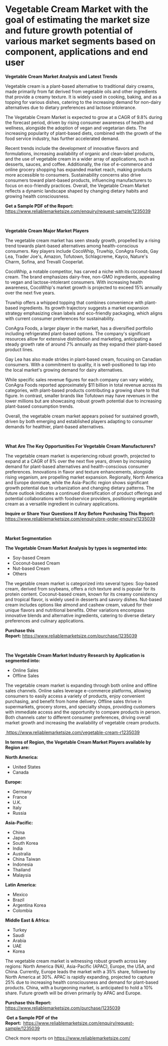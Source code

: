 <p><h1>Vegetable Cream Market with the goal of estimating the market size and future growth potential of various market segments based on component, applications and end user</h1></p><p><strong>Vegetable Cream Market Analysis and Latest Trends</strong></p>
<p><p>Vegetable cream is a plant-based alternative to traditional dairy creams, made primarily from fat derived from vegetable oils and other ingredients that provide a creamy texture. It is widely used in cooking, baking, and as a topping for various dishes, catering to the increasing demand for non-dairy alternatives due to dietary preferences and lactose intolerance.</p><p>The Vegetable Cream Market is expected to grow at a CAGR of 9.8% during the forecast period, driven by rising consumer awareness of health and wellness, alongside the adoption of vegan and vegetarian diets. The increasing popularity of plant-based diets, combined with the growth of the food service industry, has further accelerated demand. </p><p>Recent trends include the development of innovative flavors and formulations, increasing availability of organic and clean-label products, and the use of vegetable cream in a wider array of applications, such as desserts, sauces, and coffee. Additionally, the rise of e-commerce and online grocery shopping has expanded market reach, making products more accessible to consumers. Sustainability concerns also drive consumers toward plant-based products, influencing manufacturers to focus on eco-friendly practices. Overall, the Vegetable Cream Market reflects a dynamic landscape shaped by changing dietary habits and growing health consciousness.</p></p>
<p><strong>Get a Sample PDF of the Report:&nbsp;</strong> <a href="https://www.reliablemarketsize.com/enquiry/request-sample/1235039?utm_campaign=1872&utm_medium=2&utm_source=Github&utm_content=ia&utm_term=14022025&utm_id=vegetable-cream">https://www.reliablemarketsize.com/enquiry/request-sample/1235039</a></p>
<p>&nbsp;</p>
<p><strong>Vegetable Cream Major Market Players</strong></p>
<p><p>The vegetable cream market has seen steady growth, propelled by a rising trend towards plant-based alternatives among health-conscious consumers. Key players include CocoWhip, Truwhip, ConAgra Foods, Gay Lea, Trader Joe's, Amazon, Tofutown, Schlagcreme, Kayco, Nature's Charm, Sofina, and Trevalli Cooperlat.</p><p>CocoWhip, a notable competitor, has carved a niche with its coconut-based cream. The brand emphasizes dairy-free, non-GMO ingredients, appealing to vegan and lactose-intolerant consumers. With increasing health awareness, CocoWhip's market growth is projected to exceed 15% annually over the next five years.</p><p>Truwhip offers a whipped topping that combines convenience with plant-based ingredients. Its growth trajectory suggests a market expansion strategy emphasizing clean labels and eco-friendly packaging, which aligns with current consumer preferences for sustainability.</p><p>ConAgra Foods, a larger player in the market, has a diversified portfolio including refrigerated plant-based options. The company's significant resources allow for extensive distribution and marketing, anticipating a steady growth rate of around 7% annually as they expand their plant-based product lines.</p><p>Gay Lea has also made strides in plant-based cream, focusing on Canadian consumers. With a commitment to quality, it is well-positioned to tap into the local market's growing demand for dairy alternatives.</p><p>While specific sales revenue figures for each company can vary widely, ConAgra Foods reported approximately $11 billion in total revenue across its categories, with plant-based products contributing a growing share to that figure. In contrast, smaller brands like Tofutown may have revenues in the lower millions but are showcasing robust growth potential due to increasing plant-based consumption trends.</p><p>Overall, the vegetable cream market appears poised for sustained growth, driven by both emerging and established players adapting to consumer demands for healthier, plant-based alternatives.</p></p>
<p>&nbsp;</p>
<p><strong>What Are The Key Opportunities For Vegetable Cream Manufacturers?</strong></p>
<p><p>The vegetable cream market is experiencing robust growth, projected to expand at a CAGR of 8% over the next five years, driven by increasing demand for plant-based alternatives and health-conscious consumer preferences. Innovations in flavor and texture enhancements, alongside rising veganism, are propelling market expansion. Regionally, North America and Europe dominate, while the Asia-Pacific region shows significant growth potential due to urbanization and changing dietary patterns. The future outlook indicates a continued diversification of product offerings and potential collaborations with foodservice providers, positioning vegetable cream as a versatile ingredient in culinary applications.</p></p>
<p><strong>Inquire or Share Your Questions If Any Before Purchasing This Report:</strong> <a href="https://www.reliablemarketsize.com/enquiry/pre-order-enquiry/1235039?utm_campaign=1872&utm_medium=2&utm_source=Github&utm_content=ia&utm_term=14022025&utm_id=vegetable-cream">https://www.reliablemarketsize.com/enquiry/pre-order-enquiry/1235039</a></p>
<p>&nbsp;</p>
<p><strong>Market Segmentation</strong></p>
<p><strong>The Vegetable Cream Market Analysis by types is segmented into:</strong></p>
<p><ul><li>Soy-based Cream</li><li>Coconut-based Cream</li><li>Nut-based Cream</li><li>Others</li></ul></p>
<p><p>The vegetable cream market is categorized into several types: Soy-based cream, derived from soybeans, offers a rich texture and is popular for its protein content. Coconut-based cream, known for its creamy consistency and tropical flavor, is widely used in desserts and savory dishes. Nut-based cream includes options like almond and cashew cream, valued for their unique flavors and nutritional benefits. Other variations encompass innovative blends and alternative ingredients, catering to diverse dietary preferences and culinary applications.</p></p>
<p><strong>Purchase this Report:&nbsp;</strong><a href="https://www.reliablemarketsize.com/purchase/1235039?utm_campaign=1872&utm_medium=2&utm_source=Github&utm_content=ia&utm_term=14022025&utm_id=vegetable-cream">https://www.reliablemarketsize.com/purchase/1235039</a></p>
<p>&nbsp;</p>
<p><strong>The Vegetable Cream Market Industry Research by Application is segmented into:</strong></p>
<p><ul><li>Online Sales</li><li>Offline Sales</li></ul></p>
<p><p>The vegetable cream market is expanding through both online and offline sales channels. Online sales leverage e-commerce platforms, allowing consumers to easily access a variety of products, enjoy convenient purchasing, and benefit from home delivery. Offline sales thrive in supermarkets, grocery stores, and specialty shops, providing customers with immediate access and the opportunity to compare products in person. Both channels cater to different consumer preferences, driving overall market growth and increasing the availability of vegetable cream products.</p></p>
<p><a href="https://www.reliablemarketsize.com/vegetable-cream-r1235039?utm_campaign=1872&utm_medium=2&utm_source=Github&utm_content=ia&utm_term=14022025&utm_id=vegetable-cream">&nbsp;https://www.reliablemarketsize.com/vegetable-cream-r1235039</a></p>
<p><strong>In terms of Region, the Vegetable Cream Market Players available by Region are:</strong></p>
<p>
    <p> <strong> North America: </strong>
        <ul>
            <li>United States</li>
            <li>Canada</li>
        </ul>
        </p> 
    <p> <strong> Europe: </strong>
        <ul>
            <li>Germany</li>
            <li>France</li>
            <li>U.K.</li>
            <li>Italy</li>
            <li>Russia</li>
        </ul>
        </p> 
    <p> <strong> Asia-Pacific: </strong>
        <ul>
            <li>China</li>
            <li>Japan</li>
            <li>South Korea</li>
            <li>India</li>
            <li>Australia</li>
            <li>China Taiwan</li>
            <li>Indonesia</li>
            <li>Thailand</li>
            <li>Malaysia</li>
        </ul>
        </p> 
    <p> <strong> Latin America: </strong>
        <ul>
            <li>Mexico</li>
            <li>Brazil</li>
            <li>Argentina Korea</li>
            <li>Colombia</li>
        </ul>
        </p> 
    <p> <strong> Middle East & Africa: </strong>
        <ul>
            <li>Turkey</li>
            <li>Saudi</li>
            <li>Arabia</li>
            <li>UAE</li>
            <li>Korea</li>
        </ul>
    </p>
    </p>
<p><p>The vegetable cream market is witnessing robust growth across key regions: North America (NA), Asia-Pacific (APAC), Europe, the USA, and China. Currently, Europe leads the market with a 35% share, followed by North America at 30%. APAC is rapidly expanding, projected to capture 25% due to increasing health consciousness and demand for plant-based products. China, with a burgeoning market, is anticipated to hold a 10% share. Future growth will be driven primarily by APAC and Europe.</p></p>
<p><strong>Purchase this Report: </strong><a href="https://www.reliablemarketsize.com/purchase/1235039?utm_campaign=1872&utm_medium=2&utm_source=Github&utm_content=ia&utm_term=14022025&utm_id=vegetable-cream">https://www.reliablemarketsize.com/purchase/1235039</a></p>
<p>&nbsp;<strong>Get a Sample PDF of the Report:&nbsp;&nbsp;</strong><a href="https://www.reliablemarketsize.com/enquiry/request-sample/1235039?utm_campaign=1872&utm_medium=2&utm_source=Github&utm_content=ia&utm_term=14022025&utm_id=vegetable-cream">https://www.reliablemarketsize.com/enquiry/request-sample/1235039</a></p>
<p><strong></strong></p>
<p>Check more reports on <a href="https://www.reliablemarketsize.com/?utm_campaign=1872&utm_medium=2&utm_source=Github&utm_content=ia&utm_term=14022025&utm_id=vegetable-cream">https://www.reliablemarketsize.com/</a></p>